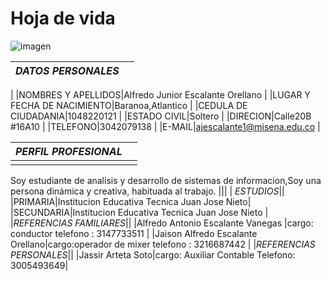 # Hoja de vida
![imagen]( )

| _DATOS PERSONALES_ | |
|----------------------|-----------
|
|NOMBRES Y APELLIDOS|Alfredo Junior Escalante Orellano
|
|LUGAR Y FECHA DE NACIMIENTO|Baranoa,Atlantico
|
|CEDULA DE CIUDADANIA|1048220121
|
|ESTADO CIVIL|Soltero
|
|DIRECION|Calle20B #16A10
|
|TELEFONO|3042079138
|
|E-MAIL|ajescalante1@misena.edu.co
|

|_PERFIL PROFESIONAL_||
|----------|-------------|
|||
Soy estudiante de analisis y desarrollo de sistemas de informacion,Soy una persona dinámica y creativa, habituada al trabajo.
|||
| _ESTUDIOS_||
|PRIMARIA|Institucion Educativa Tecnica Juan Jose Nieto|
|SECUNDARIA|Institucion Educativa Tecnica Juan Jose Nieto
|
|_REFERENCIAS FAMILIARES_||
|Alfredo Antonio Escalante Vanegas |cargo: conductor telefono : 3147733511 |
|Jaison Alfredo Escalante Orellano|cargo:operador de mixer telefono : 3216687442
|
|_REFERENCIAS PERSONALES_||
|Jassir Arteta Soto|cargo: Auxiliar Contable Telefono: 3005493649|